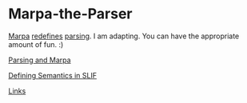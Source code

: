 ﻿Marpa-the-Parser
================

[Marpa](https://github.com/jeffreykegler/Marpa--R2) [redefines](http://savage.net.au/Perl-modules/html/marpa.papers/chapter2.html) [parsing](http://en.wikipedia.org/wiki/Parsing). I am adapting. You can have the appropriate amount of fun. :)

[Parsing and Marpa](https://github.com/rns/Marpa-the-Parser/blob/master/Parsing-and-Marpa.md)

[Defining Semantics in SLIF](https://github.com/rns/Marpa-the-Parser/blob/master/Defining-Semantics-in-SLIF.md)

[Links](https://github.com/rns/Marpa-the-Parser/blob/master/links.md)

